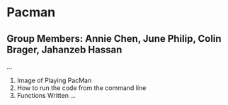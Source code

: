 # Pacman

## Group Members: Annie Chen, June Philip, Colin Brager, Jahanzeb Hassan

...
1. Image of Playing PacMan
2. How to run the code from the command line
3. Functions Written
...

